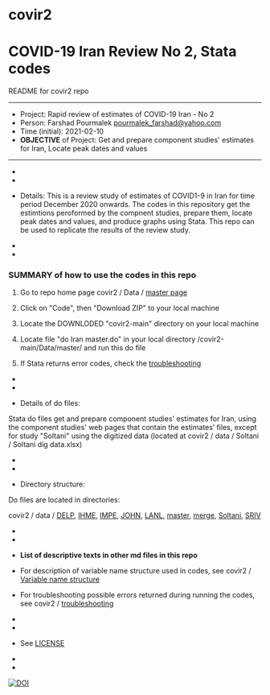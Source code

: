 # covir2

# COVID-19 Iran Review No 2, Stata codes



README for covir2 repo

*******************************************************************************************************************
* Project: Rapid review of estimates of COVID-19 Iran - No 2
* Person: Farshad Pourmalek pourmalek_farshad@yahoo.com
* Time (initial): 2021-02-10
* **OBJECTIVE** of Project: Get and prepare component studies' estimates for Iran, Locate peak dates and values 
*******************************************************************************************************************

*
*

* Details: This is a review study of estimates of COVID1-9 in Iran for time period December 2020 onwards. The codes in this repository get the estimtions peroformed by the compnent studies, prepare them, locate peak dates and values, and produce graphs using Stata. This repo can be used to replicate the results of the review study. 

*
*

### SUMMARY of how to use the codes in this repo

1. Go to repo home page covir2 / Data / [master page](https://github.com/pourmalek/covir2)

2. Click on "Code", then "Download ZIP" to your local machine

3. Locate the DOWNLODED "covir2-main" directory on your local machine

4. Locate file "do Iran master.do" in your local directory /covir2-main/Data/master/ and run this do file

5. If Stata returns error codes, check the [troubleshooting](https://github.com/pourmalek/covir2/blob/main/Troubleshooting.md)



*
*

* Details of do files:

Stata do files get and prepare component studies' estimates for Iran, using the component studies' web pages that contain the estimates’ files, except for study "Soltani" using the digitized data (located at covir2 / data / Soltani / Soltani dig data.xlsx) 

*
*

* Directory structure:

Do files are located in directories: 

covir2 / data / [DELP](https://github.com/pourmalek/covir2/tree/main/Data/DELP), [IHME](https://github.com/pourmalek/covir2/tree/main/Data/IHME), [IMPE](https://github.com/pourmalek/covir2/tree/main/Data/IMPE), [JOHN](https://github.com/pourmalek/covir2/tree/main/Data/JOHN), [LANL](https://github.com/pourmalek/covir2/tree/main/Data/LANL), [master](https://github.com/pourmalek/covir2/tree/main/Data/master), [merge](https://github.com/pourmalek/covir2/tree/main/Data/merge), [Soltani](https://github.com/pourmalek/covir2/tree/main/Data/Soltani), [SRIV](https://github.com/pourmalek/covir2/tree/main/Data/SRIV)

*
*

* **List of descriptive texts in other md files in this repo**

* For description of variable name structure used in codes, see covir2 / [Variable name structure](https://github.com/pourmalek/covir2/blob/main/Variable%20name%20structure.md)

* For troubleshooting possible errors returned during running the codes, see covir2 / [troubleshooting](https://github.com/pourmalek/covir2/blob/main/Troubleshooting.md)

*
*

* See [LICENSE](https://github.com/pourmalek/covir2/blob/main/LICENSE)

*
*

[![DOI](https://zenodo.org/badge/344389637.svg)](https://zenodo.org/badge/latestdoi/344389637)




